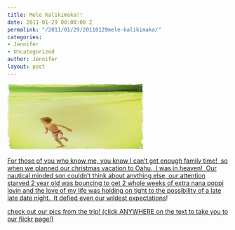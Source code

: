 ```yaml
---
title: Mele Kalikimaka!!
date: 2011-01-29 00:00:00 Z
permalink: "/2011/01/29/20110129mele-kalikimaka/"
categories:
- Jennifer
- Uncategorized
author: Jennifer
layout: post
---
```


[<img title="IMG_0547" height="150" alt="" width="310" class="alignnone size-thumbnail wp-image-964" src="/assets/images/Mele-Kalikimaka/1296311085000-missing.jpg" />](http://www.flickr.com/photos/jenniferandJennifers_photos/sets/72157625807582537/)

[For those of you who know me, you know I can&#8217;t get enough family time!  so when we planned our christmas vacation to Oahu,  I was in heaven!  Our nautical minded son couldn&#8217;t think about anything else, our attention starved 2 year old was bouncing to get 2 whole weeks of extra nana poppi lovin and the love of my life was holding on tight to the possibility of a late late date night.  It defied even our wildest expectations](http://www.flickr.com/photos/jenniferandJennifers_photos/sets/72157625807582537/)!

[check out our pics from the trip! (click ANYWHERE on the text to take you to our flickr page!)](http://www.flickr.com/photos/jenniferandJennifers_photos/sets/72157625807582537/)
